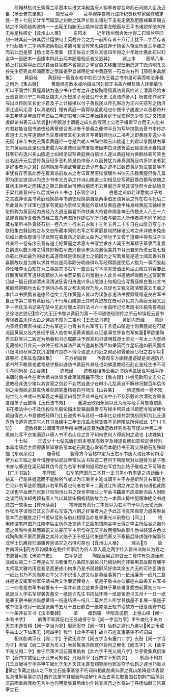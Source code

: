 <!-- { "loadSidebar": true } -->
　　前翰林检讨王偁得兰亭墨本以进文华殿盖唐人钩摹者睿旨命刻石间赐大臣及近臣【杨士竒东里集】
　　周邸兰亭
　　兰亭禊序自陶九成所纪贾秋壑家藏修城定武一百十七刻又廿年而周邸之刻继之其声价剧出诸刻下虽有定武及肥痩褚摹唐赐五帖之不同而结构波拂一一出宪王指腕无山隂神骏意第龙眠画与王手书诸説却他本所无亦足称禊史【弇州山人槀】
　　东阳本
　　近年扬州僧舎发地得二石皆兰亭旧刻一缺其前一缺其后盐运使何士英裁齐合之为一前所存者十八行止犹不二字后存者十行起能不二字两本肥瘠相近清韵可爱世传宋思陵驻跸于扬金人奄至所爱兰亭瘗之而去此岂是邪【杨士竒东里集　按王佐云士英以宣徳四年得之十年致仕携此石以归金华一靣肥本一靣痩本舆此云两本肥痩相近者又迥异】
　　颍上本
　　嘉靖八年颍上村民耕得此石送县治县官都不省视送之学官斋夫移置邻壁磨房逮丁酉清明孔文谷先生莅宪此邦闻而索之亟属姜尹龛诸明伦堂中黄庭另一石龛左右列【邢侗来禽舘集】
　　黄庭经
　　黄庭经一篇晋永和中刻石世传王羲之书书虽可喜而笔法非羲之所为【集古録】
　　黄庭经有数本或响搨或刋刻皆正书盖六朝及唐人转相摹仿所以不同世传黄庭真帖为逸少书仆尝考之非也按陶隐居真诰翼真检论上清真经始末云晋哀帝兴宁二年南岳魏夫人所授弟子司徒公府长史【真诰作舍人】杨君使作隶字写出以传防军长史许君及子上计掾掾以付子黄民民以传孔黙后为王兴先窃写之始济浙江遇风沦漂【以真诰校】惟有黄庭一篇得存盖此经也仆按甲子嵗逸少以晋穆帝升平五年卒是年嵗在辛酉后二年即哀帝兴寜二年始降黄庭于世安得逸少预书之又按梁虞龢论书表云山隂昙村养鹅道士谓羲之曰久欲写河上公老子缣素早办而无人能书府君若能自屈书道徳经两章便合羣以奉于是羲之便停半日为写毕携鹅去晋书本传亦着道士云为写道徳经当举羣相赠耳初未尝言写黄庭经也以二书考之即黄庭非逸少书无疑【米芾书史云黄素黄庭经一卷是六朝人书陶谷跋云山隂道士刘君以羣鹅献右军乞书黄庭经此是也晋史载为写道徳经当举羣相赠因李白诗送贺监云镜湖流水春始波狂客归舟逸兴多山隂道士如相见应写黄庭换白鹅世人遂以黄庭经为换鹅经甚可笑也此名因开元后世传黄庭经多恶札皆是伪作唐人以画賛犹为非真则黄庭内多钟法者犹是好事者为之耳】然陶隐居与梁武帝啓云逸少有名之迹不过数首黄庭劝进告誓等不审犹有存否盖此啓在着真诰前故未之考证耳至唐张懐瓘作书估云乐毅黄庭但得几篇即为国宝遂误以为逸少书李太白承之作诗山隂道士如相见应写黄庭换白鹅茍欲随之耳初未尝考之而韩退之第云数纸尚可博白鹅而不云黄庭岂非觉其谬欤然今此帖始见于梁代盖晋兴宁以后或宋齐人书也【东观余论】
　　伯思之论似若详悉矣以子考之其説非也盖书黄庭经换鹅与书道徳经换鹅自是两事伯思语黄庭之传在右军死后二年此最失于详审也道家有黄庭内景经又黄庭外景经及黄庭遁甲缘身经黄庭玉轴经世俗例称为黄庭经内景经乃大道玉晨君所作扶桑大帝君命赐各神王传魏夫人凡三十六章即真诰所言者外景经三篇乃老君所作即右军所书者与魏夫人所传者初不同予家旧藏右军所书外景经石刻一卷凡六十行末云永和十三年五月二十五日在山隂县写与小欧阳集古録目校之与文忠所藏本同则右军之写黄庭甚晓然縁诸公考之未详故未免纷纭如此黄伯思谓与梁武啓在着真诰之前此乂曲为之辨也予又尝于道藏中得务成子注外景经一卷有序云晋有道士好黄庭之术意专书写尝求序人闻王右军精于草隶而复爱白鹅遂以数头赠之得其妙翰右军逸兴自纵未免脱漏但美其书耳张君房所进云笈七籖亦载此序此最为的据也盖道徳经是偶悦道士之鹅因为之写若黄庭是道士闻其善书且喜鹅故以是为赠以求其书此是两事颇分明缘俱以写经得鹅遂使后人指为一事而妄起异论唯李太白知其为二事故其书右军一篇云右军本清真萧洒出风尘山隂过羽客要此好鹅賔埽素写道经笔精妙入神书罢笼鹅去何曽别主人此言书道徳经得鹅也送贺賔客归越一篇云镜湖清水漾清波狂客归舟逸兴多山隂道士如相见应写黄庭换白鵞此言书黄庭经得鹅也太白于两诗亦各言之都未尝误乃后人自误也又程文简演繁露云王羲之本传以书换鹅者道徳经也文士用作黄庭人皆以为误张彦逺法书要録载褚遂良右军书自正书第二卷有黄庭经六十行与山隂道士其时真迹故在既可以见其为黄庭无疑又武平一徐氏法书记亲在禁中见武后曝太宗时法书六十余函所记忆者扇书乐毅告誓黄庭又徐浩古迹记宗时大王正书卷以黄庭为第一不闻道徳经则传之所云却误程云晋书传误者盖未详太白之诗故不知为二事也【王氏法书苑】
　　黄庭内景经
　　黄庭内景经旧黄素书或以为右军迹非也晋书言右军写五千言遗山隂道士则黄庭尚在可疑况因黄庭又及内景经乎唐人临仿率用黄素据此以证是满世界皆右军矣董宰欲援陶秀实赵吴兴二跋定为杨羲和书亦属臆决予观宣和书谱明载道士梁元一写太上内景经见藏御府且言元一效钟王楷法其法严其气逸其格清严如秉简而立星坛逸如驭风而挥八极清如秋宵之饮沆瀣推许良亦不薄今遗迹大约近之何必如骨董家尽归之右军以聋瞽邪【焦竑澹园续集】
　　东方朔画賛
　　予尝观东方画賛墨迹疑是吴通防兄弟书然不敢质也遣笔结字极似通防书黄庭外景经也如佛遗教经石刻止是经生书不可引与同列矣【山谷集】
　　遗教经
　　遗教经相传云羲之书伪也盖唐世写经手所书唐时佛书今在者大抵书体皆类此第其精麤不同尔【集古録】仆尝见欧阳文忠公云遗教经非逸少笔以其言观之信若不妄然自逸少在时小儿乱真自不解辨况数百年后传刻之余而欲必其真伪难矣顾笔墨精稳自可师法【山谷集】
　　佛遗教经一卷不知何世何人书或曰右军羲之书庭坚曰吾尝评此书在楷法中小不及乐毅论尔清劲方重盖度越萧子云数等【王氏法书苑】
　　董逌云欧阳永叔以此为唐写经手黄鲁直谓此书在楷法中小不及乐毅论乐毅论搨本皆摹画善者与写经手何异此书疏肥令宻宻痩令疏自得古人书意佛戒经碑乃比丘道秀书与此经一体率化众缘共崇镌刻则知为比丘道秀所书道秀徳宗时人其书当建中三年壬戌盖永叔鲁直不见碑隂故所评如此【广川书防】
　　遗教经欧公谓唐写经手所书明诚定着为唐遗教经则尚有可疑以世民二字俱如此写不空笔画恐非唐人书不若山谷之言不知何世何人得阙如之遗也【攻媿集】
　　十七帖
　　王逸少十七帖先唐石刻本卷尾有敇字及褚遂良解如意校定世传别本盖南唐后主煜得唐贺知章临写本勒石寘澄心堂者而本朝侍书王着又将勒石势殊疎拙【东观余论】
　　貍骨帖
　　貍骨方今官帖中定为王右军书唐人谓此本荀舆治劳方右军临之至今谓貍骨帖梁武帝常以古书杂迹二卷问于陶隐居对以貍骨方是子敬书亦似摹迹在梁已疑其伪今定为右军书果何据邪然右军尝为此帖子敬临之不可知也【广川书跋】
　　笔阵图
　　右军笔阵图凡二本其一正书差小有率更之清劲而小怯其一行笔甚遒逸而不能脱俗气或以为江南李主笔或谓李主不办是断然非右军迹也亡论非右军迹即图説非右军所着也何者右军十二而过江所谓之许之洛者何语也此图之误也华岳碑乃张昶非张旭也此书之误也李衞公上华岳书麤豪不成语断亦后人附防之谈而结法却秀颖有唐人气以其皆宋搨极精防故合为一本置山房中配懐琳絶交书成赝古一故事云【弇州续稾】
　　笔阵图有真行二本皆以为右军书予以为无论张昶作张旭字误而已其文亦非右军语乃六朝之好事者为之予此正书真宋搨笔力遒美髣髴信本而古雅胜之行书差纵佳处与俗处相错当亦是李重光以前物也【同上】
　　杨用修谓笔阵图乃江南李后主伪作及览蔡子正跋尾谓陶谷学士得之李主所后谷之裔孙遗之盖陶性贪甚而寡识又以豪压李主所匄夺无厌李故用懐琳故事作伪书装潢古色以戏陶陶果不察而寳藏之其孙又赂子正于枢廷代朱提而蔡又不察最后降虏强作解事引沈学士饥鹰夜归渴骥奔泉语灾之石俱可笑也【弇州山人槀】
　　理头方
　　虞世南理头药方双钩模本在鲍传师家后为俗人添入羲之两字传入晋州法帖以为羲之书聋瞽可笑【米芾书史】
　　右军杂迹
　　陶隐居梁武帝啓云二卷中有杂迹谨疏注如左第二十三卷是右军书者惟有八条前乐毅论书乃极劲利而非甚用意故颇有壊字太师箴大雅吟用意甚至而更成小拘束乃是书扇题屏风好体其余五片无的可称臣涛言一纸此书乃不恶而非右军父子不识谁人迹又似是摹给事黄门一纸治廉沥一纸凡二篇并是谢安衞军参军任靖书后又治廉沥狸骨方一纸是子敬书亦似摹迹右四条非右军书二十四卷是右军书者惟有十一条并非甚合迹兼多漫抹于摹处难复委曲前黄初三年一纸是后人学右军缪袭告墓文一纸是许先生书抱忧怀痛一纸是张澄书五月十一日一纸是摹王珉书被油尚想黄绮一纸遂结滞一纸凡二篇并后人所学甚拙恶不复展一纸是子敬书便复改月一纸是张翼书五月十五日繇白一纸亦是王珉书治欬方一纸是谢安书右一十条非右军书【法书要録】
　　梁
　　瘗鹤铭　华阳真逸撰　上皇山樵【阙一本有书字】
　　鹤夀不知其纪也壬辰歳得于华【阙一字当为亭】甲午嵗化于朱方天其未遂吾翔【阙一字当为寥】廓邪奚夺【阙一字】仙鹤之遽也乃裹以黄之币藏乎兹山之下仙家无【阙四字】我竹【此字不完】故立石旌其事篆铭不朽词曰
　　相此胎禽浮丘【阙二字】予欲无言尔【阙五字当有靁门二字】去鼓【阙一字当为子】表留【阙二字富为形义】唯髣髴事亦防冥尔将何之解化【阙五字】入【此字不完又阙二字】惟宁后荡洪流前固重扃右【此六字不完又阙八字】华亭爰集真侣瘗尔【阙四字或但止于此未可知也】丹阳真宰【此四字不知其次】
　　鹤夀不知其几壬辰嵗得于华亭甲午嵗化于朱方天其未遂吾翔寥廓也邪奚夺予仙鹤之遽也乃裹以黄之币藏之兹山之下故立石旌事篆铭不朽词曰相此胎禽仙家之真山隂降迹华表留名真惟髣髴事亦防西竹法里宰耳嵗辰鸣语解化浮丘去莘左取曹国右割荆门后荡洪流前固重扃我欲无言尔也何明爰集真侣瘗尔作铭宜直示之惟将进宁丹杨仙尉江隂真宰立石
